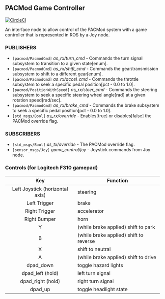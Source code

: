 ## PACMod Game Controller ##

[![CircleCI](https://circleci.com/gh/astuff/pacmod_game_control/tree/master.svg?style=svg)](https://circleci.com/gh/astuff/pacmod_game_control/tree/master)

An interface node to allow control of the PACMod system with a game controller
that is represented in ROS by a Joy node.

### PUBLISHERS ###

 - `[pacmod/PacmodCmd]` *as_rx/turn_cmd* - Commands the turn signal subsystem to transition to a given state[enum].
 - `[pacmod/PacmodCmd]` *as_rx/shift_cmd* - Commands the gear/transmission subsystem to shift to a different gear[enum].
 - `[pacmod/PacmodCmd]` *as_rx/accel_cmd* - Commands the throttle subsystem to seek a specific pedal position[pct - 0.0 to 1.0].
 - `[pacmod/PositionWithSpeed]` *as_rx/steer_cmd* - Commands the steering subsystem to seek a specific steering wheel angle[rad] at a given rotation           speed[rad/sec].
 - `[pacmod/PacmodCmd]` *as_rx/brake_cmd* - Commands the brake subsystem to seek a specific pedal position[pct - 0.0 to 1.0].
 - `[std_msgs/Bool]` *as_rx/override* - Enables[true] or disables[false] the PACMod override flag.

### SUBSCRIBERS ###

 - `[std_msgs/Bool]` *as_tx/override* - The PACMod override flag.
 - `[sensor_msgs/Joy]` *game_control/joy* - Joystick commands from Joy node.

### Controls (for Logitech F310 gamepad) ###

|Key |Function|
|:-:|---|
|Left Joystick (horizontal axis)|steering|
|Left Trigger| brake|
|Right Trigger| accelerator|
|Right Bumper| horn
|Y|(while brake applied) shift to park|
|B|(while brake applied) shift to reverse|
|X|shift to neutral|
|A|(while brake applied) shift to drive|
|dpad_down|toggle hazard lights|
|dpad_left (hold)|left turn signal|
|dpad_right (hold)|right turn signal|
|dpad_up|toggle headlight state|